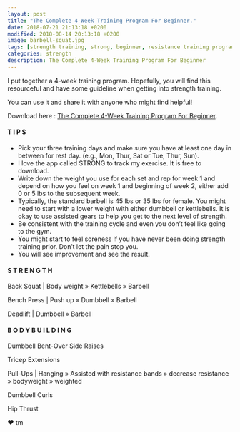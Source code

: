 ```yaml
---
layout: post
title: "The Complete 4-Week Training Program For Beginner."
date: 2018-07-21 21:13:18 +0200
modified: 2018-08-14 20:13:18 +0200
image: barbell-squat.jpg
tags: [strength training, strong, beginner, resistance training program pdf, squat, bench, deadlift, kettlebells, barbell, dumbbell, resistance bands]
categories: strength
description: The Complete 4-Week Training Program For Beginner
---
```


I put together a 4-week training program. Hopefully, you will find this resourceful and have some guideline when getting into strength training. 

You can use it and share it with anyone who might find helpful! 

Download here : [The Complete 4-Week Training Program For Beginner][program].

#### T I P S

* Pick your three training days and make sure you have at least one day in between for rest day. (e.g., Mon, Thur, Sat or Tue, Thur, Sun).
* I love the app called STRONG to track my exercise. It is free to download.
* Write down the weight you use for each set and rep for week 1 and depend on how you feel on week 1 and beginning of week 2, either add 0 or 5 lbs to the subsequent week. 
* Typically, the standard barbell is 45 lbs or 35 lbs for female. You might need to start with a lower weight with either dumbbell or kettlebells. It is okay to use assisted gears to help you get to the next level of strength.
* Be consistent with the training cycle and even you don’t feel like going to the gym.
* You might start to feel soreness if you have never been doing strength training prior. Don’t let the pain stop you.
* You will see improvement and see the result.

#### S T R E N G T H

Back Squat | Body weight » Kettlebells » Barbell

Bench Press | Push up » Dumbbell » Barbell

Deadlift | Dumbbell » Barbell

#### B O D Y B U I L D I N G

Dumbbell Bent-Over Side Raises

Tricep Extensions

Pull-Ups | Hanging » Assisted with resistance bands  » decrease resistance  » bodyweight  » weighted

Dumbbell Curls

Hip Thrust



[program]: https://drive.google.com/file/d/13AEnCful72jnO2FOY2pLGc7xNptCryxg/view?usp=sharing



❤ tm
